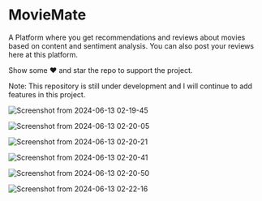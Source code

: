 # MovieMate
A Platform where you get recommendations and reviews about movies based on content and sentiment analysis. You can also post your reviews here at this platform.


Show some ❤️ and star the repo to support the project.

Note: This repository is still under development and I will continue to add features in this project.



![Screenshot from 2024-06-13 02-19-45](https://github.com/Mohammad-Moiz/MovieMate-/assets/127727314/672cab9c-b291-4ced-a245-a10c5dfcc9b1)




![Screenshot from 2024-06-13 02-20-05](https://github.com/Mohammad-Moiz/MovieMate-/assets/127727314/4cf3d0fa-7895-42de-a020-96f45fa924d9)





![Screenshot from 2024-06-13 02-20-21](https://github.com/Mohammad-Moiz/MovieMate-/assets/127727314/9a22fae5-2eb0-4de5-a8ac-58cf4455dcfd)






![Screenshot from 2024-06-13 02-20-41](https://github.com/Mohammad-Moiz/MovieMate-/assets/127727314/3f0942d3-2611-44f9-83ed-1c4d88d4de18)







![Screenshot from 2024-06-13 02-20-50](https://github.com/Mohammad-Moiz/MovieMate-/assets/127727314/0b4b2c75-47d8-49b1-b7f5-63266c01b349)








![Screenshot from 2024-06-13 02-22-16](https://github.com/Mohammad-Moiz/MovieMate-/assets/127727314/888a8f1f-9e6a-4c74-886f-f84d16580992)






